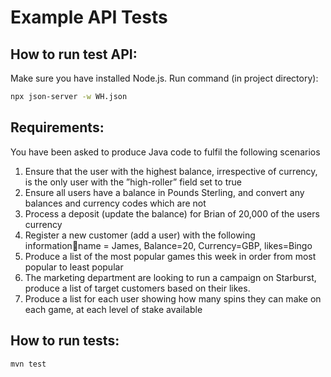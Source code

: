 # Example API Tests

## How to run test API: 

Make sure you have installed Node.js.
Run command (in project directory):
```bash
npx json-server -w WH.json
```

## Requirements: 
You have been asked to produce Java code to fulfil the following scenarios

1. Ensure that the user with the highest balance, irrespective of currency, is the only user with the ”high-roller” field set to true
2. Ensure all users have a balance in Pounds Sterling, and convert any balances and currency codes which are not
3. Process a deposit (update the balance) for Brian of 20,000 of the users currency
4. Register a new customer (add a user) with the following informationname = James, Balance=20, Currency=GBP, likes=Bingo
5. Produce a list of the most popular games this week in order from most popular to least popular
6. The marketing department are looking to run a campaign on Starburst, produce a list of target customers based on their likes.
7. Produce a list for each user showing how many spins they can make on each game, at each level of stake available


## How to run tests: 
```
mvn test 
```